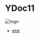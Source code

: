 # YDoc11
![logo](style/images/logo.png)

<!-- * [文档](/documents/index.md)
* [文档规范](/style-guide/index.md)
* [插件](/plugins/index.md)
* [关于我们](./about.md)
* [Gitbook](/gitbook/README.md) -->

* [etst](/testdoc/second/index.md)